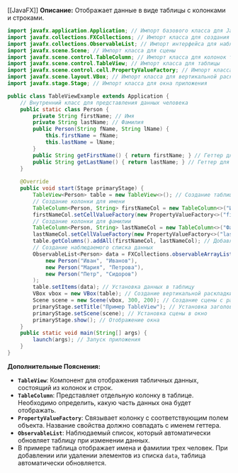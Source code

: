 [[JavaFX]]
**Описание:** Отображает данные в виде таблицы с колонками и строками.

```java ignore
import javafx.application.Application; // Импорт базового класса для JavaFX-приложений
import javafx.collections.FXCollections; // Импорт класса для создания наблюдаемых списков
import javafx.collections.ObservableList; // Импорт интерфейса для наблюдаемых списков
import javafx.scene.Scene; // Импорт класса для сцены
import javafx.scene.control.TableColumn; // Импорт класса для колонок таблицы
import javafx.scene.control.TableView; // Импорт класса для таблицы
import javafx.scene.control.cell.PropertyValueFactory; // Импорт класса для связывания колонок с данными
import javafx.scene.layout.VBox; // Импорт класса для вертикальной раскладки
import javafx.stage.Stage; // Импорт класса для окна приложения

public class TableViewExample extends Application {
    // Внутренний класс для представления данных человека
    public static class Person {
        private String firstName; // Имя
        private String lastName; // Фамилия
        public Person(String fName, String lName) {
            this.firstName = fName;
            this.lastName = lName;
        }
        public String getFirstName() { return firstName; } // Геттер для имени
        public String getLastName() { return lastName; } // Геттер для фамилии
    }
    
    @Override
    public void start(Stage primaryStage) {
        TableView<Person> table = new TableView<>(); // Создание таблицы для объектов Person
        // Создание колонки для имени
        TableColumn<Person, String> firstNameCol = new TableColumn<>("Имя"); // Заголовок колонки
        firstNameCol.setCellValueFactory(new PropertyValueFactory<>("firstName")); // Связывание с полем firstName
        // Создание колонки для фамилии
        TableColumn<Person, String> lastNameCol = new TableColumn<>("Фамилия"); // Заголовок колонки
        lastNameCol.setCellValueFactory(new PropertyValueFactory<>("lastName")); // Связывание с полем lastName
        table.getColumns().addAll(firstNameCol, lastNameCol); // Добавление колонок в таблицу
        // Создание наблюдаемого списка данных
        ObservableList<Person> data = FXCollections.observableArrayList(
            new Person("Иван", "Иванов"),
            new Person("Мария", "Петрова"),
            new Person("Петр", "Сидоров")
        );
        table.setItems(data); // Установка данных в таблицу
        VBox vbox = new VBox(table); // Создание вертикальной раскладки с таблицей
        Scene scene = new Scene(vbox, 300, 200); // Создание сцены с раскладкой и размером
        primaryStage.setTitle("Пример TableView"); // Установка заголовка окна
        primaryStage.setScene(scene); // Установка сцены в окно
        primaryStage.show(); // Отображение окна
    }
    public static void main(String[] args) {
        launch(args); // Запуск приложения
    }
}
```

**Дополнительные Пояснения:**

- **`TableView`**: Компонент для отображения табличных данных, состоящий из колонок и строк.
- **`TableColumn`**: Представляет отдельную колонку в таблице. Необходимо определить, какую часть данных она будет отображать.
- **`PropertyValueFactory`**: Связывает колонку с соответствующим полем объекта. Название свойства должно совпадать с именем геттера.
- **`ObservableList`**: Наблюдаемый список, который автоматически обновляет таблицу при изменении данных.
- В примере таблица отображает имена и фамилии трех человек. При добавлении или удалении элементов из списка `data`, таблица автоматически обновляется.